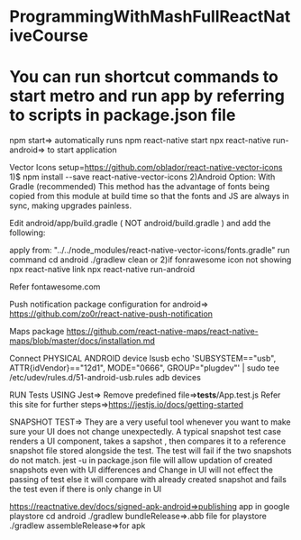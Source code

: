 # ProgrammingWithMashFullReactNativeCourse
# You can run shortcut commands to start metro and run app by referring to scripts in package.json file
npm start=> automatically runs npm react-native start
npx react-native run-android=> to start application

Vector Icons setup=https://github.com/oblador/react-native-vector-icons
1)$ npm install --save react-native-vector-icons
2)Android
Option: With Gradle (recommended)
This method has the advantage of fonts being copied from this module at build time so that the fonts and JS are always in sync, making upgrades painless.

Edit android/app/build.gradle ( NOT android/build.gradle ) and add the following:

apply from: "../../node_modules/react-native-vector-icons/fonts.gradle"
run command
cd android
 ./gradlew clean
or
2)if fonrawesome icon not showing
npx react-native link
npx react-native run-android

Refer fontawesome.com

Push notification package configuration for android=> https://github.com/zo0r/react-native-push-notification

Maps package
https://github.com/react-native-maps/react-native-maps/blob/master/docs/installation.md

Connect PHYSICAL ANDROID device
lsusb
echo 'SUBSYSTEM=="usb", ATTR{idVendor}=="12d1", MODE="0666", GROUP="plugdev"' | sudo tee /etc/udev/rules.d/51-android-usb.rules
adb devices

RUN Tests USING Jest=>
Remove predefined file=>__tests__/App.test.js
Refer this site for further steps=>https://jestjs.io/docs/getting-started

SNAPSHOT TEST=>
They are a very useful tool whenever you want to make sure your UI does not change unexpectedly.
A typical snapshot test case renders a UI component, takes a sapshot , then compares it to a reference snapshot file stored alongside the test.
The test will fail if the two snapshots do not match.
jest -u in package.json file will allow updation of created snapshots even with UI differences and Change in UI will not effect the passing of test else it will compare with already created snapshot and fails the test even if there is only change in UI

https://reactnative.dev/docs/signed-apk-android=>publishing app in google playstore
cd android
./gradlew bundleRelease=>.abb file for playstore
./gradlew assembleRelease=>for apk